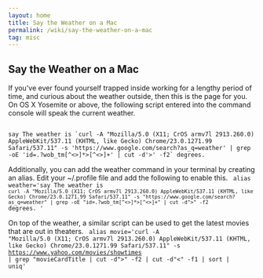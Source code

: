 ```yaml
---
layout: home
title: Say the Weather on a Mac
permalink: /wiki/say-the-weather-on-a-mac
tag: misc
---
```


## Say the Weather on a Mac

If you've ever found yourself trapped inside working for a lengthy period of time, and curious about the weather outside, then this is the page for you.  On OS X Yosemite or above, the following script entered into the command console will speak the current weather.  

<code>
say The weather is `curl -A "Mozilla/5.0 (X11; CrOS armv7l 2913.260.0) AppleWebKit/537.11 (KHTML, like Gecko) Chrome/23.0.1271.99 Safari/537.11" -s 'https://www.google.com/search?as_q=weather' | grep -oE 'id=.?wob_tm[^<>]*>[^<>]+' | cut -d'>' -f2` degrees. 
</code>

Additionally, you can add the weather command in your terminal by creating an alias.  Edit your ~/.profile file and add the following to enable this.
<code>
alias weather='say The weather is `curl -A "Mozilla/5.0 (X11; CrOS armv7l 2913.260.0) AppleWebKit/537.11 (KHTML, like Gecko) Chrome/23.0.1271.99 Safari/537.11" -s "https://www.google.com/search?as_q=weather" | grep -oE "id=.?wob_tm[^<>]*>[^<>]+" | cut -d">" -f2` degrees. '
</code>

On top of the weather, a similar script can be used to get the latest movies that are out in theaters.
<code>
alias movie='curl -A "Mozilla/5.0 (X11; CrOS armv7l 2913.260.0) AppleWebKit/537.11 (KHTML, like Gecko) Chrome/23.0.1271.99 Safari/537.11" -s https://www.yahoo.com/movies/showtimes | grep \"movieCardTitle | cut -d">" -f2 | cut -d"<" -f1 | sort | uniq'
</code>